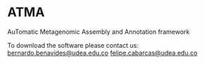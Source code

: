 # ATMA
AuTomatic Metagenomic Assembly and Annotation framework

To download the software please contact us:
 bernardo.benavides@udea.edu.co
 felipe.cabarcas@udea.edu.co
